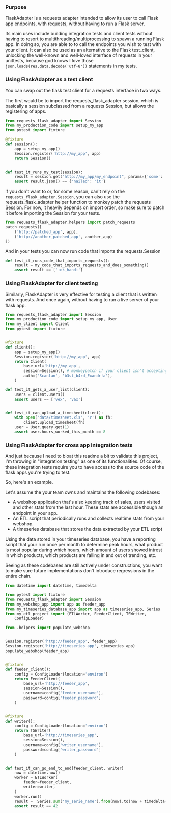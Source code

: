 ### Purpose

FlaskAdapter is a requests adapter intended to allow its user to call Flask app endpoints, with requests, without having to run a Flask server.

Its main uses include building integration tests and client tests without having to resort to multithreading/multiprocessing to spawn a running Flask app. In doing so, you are able to to call the endpoints you wish to test with your client. It can also be used as an alternative to the Flask test_client, unlocking the well-known and well-loved interface of requests in your unittests, because god knows I love those `json.loads(res.data.decode('utf-8'))` statements in my tests.

### Using FlaskAdapter as a test client

You can swap out the flask test client for a requests interface in two ways.

The first would be to import the requests_flask_adapter session, which is basically a session subclassed from a requests Session, but allows the registering of apps.

```python
from requests_flask_adapter import Session
from my_production_code import setup_my_app
from pytest import fixture

@fixture
def session():
    app = setup_my_app()
    Session.register('http://my_app', app)
    return Session()


def test_it_runs_my_test(session):
    result = session.get("http://my_app/my_endpoint", params={'some': 'params'})
    assert result.json() == {'nailed': 'it'}

```

if you don't want to or, for some reason, can't rely on the `requests_flask_adapter.Session`, you can also use the requests_flask_adapter helper function to monkey patch the requests Session. For now, it heavily depends on import order, so make sure to patch it before importing the Session for your tests.

```python
from requests_flask_adapter.helpers import patch_requests
patch_requests([
    ('http://patched_app', app),
    ('http://another_patched_app', another_app)
])

```

And in your tests you can now run code that imports the requests.Session

```python
def test_it_runs_code_that_imports_requests():
    result = my_code_that_imports_requests_and_does_something()
    assert result == [':ok_hand:']

```

### Using FlaskAdapter for client testing

Similarly, FlaskAdapter is very effective for testing a client that is written with requests.
And once again, without having to run a live server of your flask app.

```python
from requests_flask_adapter import Session
from my_production_code import setup_my_app, User
from my_client import Client
from pytest import fixture


@fixture
def client():
    app = setup_my_app()
    Session.register('http://my_app', app)
    return Client(
        base_url='http://my_app',
        session=Session(), # monkeypatch if your client isn't accepting another session.
        auth=('Scanlan', 'b3st_b4rd_Exandr!a'),
    )

def test_it_gets_a_user_list(client):
    users = client.users()
    assert users == ['vex', 'vax']


def test_it_can_upload_a_timesheet(client):
    with open('data/timesheet.xls', 'r') as fh:
        client.upload_timesheet(fh)
    user = User.query.get(1)
    assert user.hours_worked_this_month == 8

```

### Using FlaskAdapter for cross app integration tests

And just because I need to bloat this readme a bit to validate this project, I'm throwing in "integration testing" as one of its functionalities.
Of course, these integration tests require you to have access to the source code of the flask apps you're trying to test.

So, here's an example.

Let's assume the your team owns and maintains the following codebases:
 - A webshop application that's also keeping track of sales, users visited and other stats from the last hour. These stats are accessible though an endpoint in your app.
 - An ETL script that periodically runs and collects realtime stats from your webshop.
 - A timeseries database that stores the data extracted by your ETL script

Using the data stored in your timeseries database, you have a reporting script that your run once per month to determine peak hours, what product is most popular during which hours, which amount of users showed intrest in which products, which products are falling in and out of trending, etc.

Seeing as these codebases are still actively under constructions, you want to make sure future implementations don't introduce regressions in the entire chain.

```python
from datetime import datetime, timedelta

from pytest import fixture
from requests_flask_adapter import Session
from my_webshop_app import app as feeder_app
from my_timeseries_database_app import app as timeseries_app, Series
from my_etl_project import (ETLWorker, FeederClient, TSWriter,
    ConfigLoader)

from .helpers import populate_webshop


Session.register('http://feeder_app', feeder_app)
Session.register('http://timeseries_app', timeseries_app)
populate_webshop(feeder_app)


@fixture
def feeder_client():
    config = ConfigLoader(location='environ')
    return FeederClient(
        base_url='http://feeder_app',
        session=Session(),
        username=config['feeder_username'],
        password=contig['feeder_password']
    )


@fixture
def writer():
    config = ConfigLoader(location='environ')
    return TSWriter(
        base_url='http://timeseries_app',
        session=Session(),
        username=config['writer_username'],
        password=contig['writer_password']
    )


def test_it_can_go_end_to_end(feeder_client, writer)
    now = datetime.now()
    worker = ETLWorker(
        feeder=feeder_client,
        writer=writer,
    )
    worker.run()
    result =  Series.sum('my_serie_name').from(now).to(now + timedelta(days=1))
    assert result == 42

```

